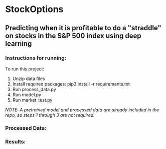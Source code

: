 # StockOptions  
## Predicting when it is profitable to do a "straddle" on stocks in the S&P 500 index using deep learning
### Instructions for running:  
To run this project:
1. Unzip data files
2. Install required packages: pip3 install -r requirements.txt
3. Run process_data.py
4. Run model.py
5. Run market_test.py

*NOTE: A pretrained model and processed data are already included in the repo, so steps 1 through 3 are not required.*

### Processed Data:
### Results:
